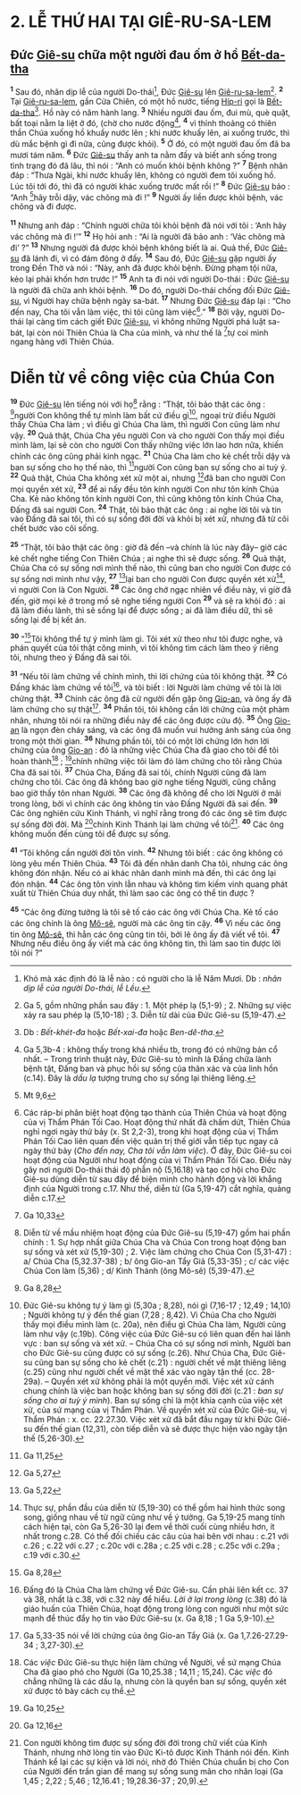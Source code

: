 # 2. LỄ THỨ HAI TẠI GIÊ-RU-SA-LEM

## Đức [Giê-su]() chữa một người đau ốm ở hồ [Bết-da-tha]()
<sup><b>1</b></sup> Sau đó, nhân dịp lễ của người Do-thái[^1], Đức [Giê-su]() lên [Giê-ru-sa-lem]()[^2]. <sup><b>2</b></sup> Tại [Giê-ru-sa-lem](), gần Cửa Chiên, có một hồ nước, tiếng [Híp-ri]() gọi là [Bết-da-tha]()[^3]. Hồ này có năm hành lang. <sup><b>3</b></sup> Nhiều người đau ốm, đui mù, què quặt, bất toại nằm la liệt ở đó, (chờ cho nước động[^4], <sup><b>4</b></sup> vì thỉnh thoảng có thiên thần Chúa xuống hồ khuấy nước lên ; khi nước khuấy lên, ai xuống trước, thì dù mắc bệnh gì đi nữa, cũng được khỏi). <sup><b>5</b></sup> Ở đó, có một người đau ốm đã ba mươi tám năm. <sup><b>6</b></sup> Đức [Giê-su]() thấy anh ta nằm đấy và biết anh sống trong tình trạng đó đã lâu, thì nói : “Anh có muốn khỏi bệnh không ?” <sup><b>7</b></sup> Bệnh nhân đáp : “Thưa Ngài, khi nước khuấy lên, không có người đem tôi xuống hồ. Lúc tôi tới đó, thì đã có người khác xuống trước mất rồi !” <sup><b>8</b></sup> Đức [Giê-su]() bảo : “Anh [^1*]hãy trỗi dậy, vác chõng mà đi !” <sup><b>9</b></sup> Người ấy liền được khỏi bệnh, vác chõng và đi được.

<sup><b>11</b></sup> Nhưng anh đáp : “Chính người chữa tôi khỏi bệnh đã nói với tôi : ‘Anh hãy vác chõng mà đi !’” <sup><b>12</b></sup> Họ hỏi anh : “Ai là người đã bảo anh : ‘Vác chõng mà đi’ ?” <sup><b>13</b></sup> Nhưng người đã được khỏi bệnh không biết là ai. Quả thế, Đức [Giê-su]() đã lánh đi, vì có đám đông ở đấy. <sup><b>14</b></sup> Sau đó, Đức [Giê-su]() gặp người ấy trong Đền Thờ và nói : “Này, anh đã được khỏi bệnh. Đừng phạm tội nữa, kẻo lại phải khốn hơn trước !” <sup><b>15</b></sup> Anh ta đi nói với người Do-thái : Đức [Giê-su]() là người đã chữa anh khỏi bệnh. <sup><b>16</b></sup> Do đó, người Do-thái chống đối Đức [Giê-su](), vì Người hay chữa bệnh ngày sa-bát. <sup><b>17</b></sup> Nhưng Đức [Giê-su]() đáp lại : “Cho đến nay, Cha tôi vẫn làm việc, thì tôi cũng làm việc[^5].” <sup><b>18</b></sup> Bởi vậy, người Do-thái lại càng tìm cách giết Đức [Giê-su](), vì không những Người phá luật sa-bát, lại còn nói Thiên Chúa là Cha của mình, và như thế là [^2*]tự coi mình ngang hàng với Thiên Chúa.


# Diễn từ về công việc của Chúa Con
<sup><b>19</b></sup> Đức [Giê-su]() lên tiếng nói với họ[^6] rằng : “Thật, tôi bảo thật các ông : [^3*]người Con không thể tự mình làm bất cứ điều gì[^7], ngoại trừ điều Người thấy Chúa Cha làm ; vì điều gì Chúa Cha làm, thì người Con cũng làm như vậy. <sup><b>20</b></sup> Quả thật, Chúa Cha yêu người Con và cho người Con thấy mọi điều mình làm, lại sẽ còn cho người Con thấy những việc lớn lao hơn nữa, khiến chính các ông cũng phải kinh ngạc. <sup><b>21</b></sup> Chúa Cha làm cho kẻ chết trỗi dậy và ban sự sống cho họ thế nào, thì [^4*]người Con cũng ban sự sống cho ai tuỳ ý. <sup><b>22</b></sup> Quả thật, Chúa Cha không xét xử một ai, nhưng [^5*]đã ban cho người Con mọi quyền xét xử, <sup><b>23</b></sup> để ai nấy đều tôn kính người Con như tôn kính Chúa Cha. Kẻ nào không tôn kính người Con, thì cũng không tôn kính Chúa Cha, Đấng đã sai người Con. <sup><b>24</b></sup> Thật, tôi bảo thật các ông : ai nghe lời tôi và tin vào Đấng đã sai tôi, thì có sự sống đời đời và khỏi bị xét xử, nhưng đã từ cõi chết bước vào cõi sống.

<sup><b>25</b></sup> “Thật, tôi bảo thật các ông : giờ đã đến –và chính là lúc này đây– giờ các kẻ chết nghe tiếng Con Thiên Chúa ; ai nghe thì sẽ được sống. <sup><b>26</b></sup> Quả thật, Chúa Cha có sự sống nơi mình thế nào, thì cũng ban cho người Con được có sự sống nơi mình như vậy, <sup><b>27</b></sup> [^6*]lại ban cho người Con được quyền xét xử[^8], vì người Con là Con Người. <sup><b>28</b></sup> Các ông chớ ngạc nhiên về điều này, vì giờ đã đến, giờ mọi kẻ ở trong mồ sẽ nghe tiếng người Con <sup><b>29</b></sup> và sẽ ra khỏi đó : ai đã làm điều lành, thì sẽ sống lại để được sống ; ai đã làm điều dữ, thì sẽ sống lại để bị kết án.

<sup><b>30</b></sup> “[^7*]Tôi không thể tự ý mình làm gì. Tôi xét xử theo như tôi được nghe, và phán quyết của tôi thật công minh, vì tôi không tìm cách làm theo ý riêng tôi, nhưng theo ý Đấng đã sai tôi.

<sup><b>31</b></sup> “Nếu tôi làm chứng về chính mình, thì lời chứng của tôi không thật. <sup><b>32</b></sup> Có Đấng khác làm chứng về tôi[^9], và tôi biết : lời Người làm chứng về tôi là lời chứng thật. <sup><b>33</b></sup> Chính các ông đã cử người đến gặp ông [Gio-an](), và ông ấy đã làm chứng cho sự thật[^10]. <sup><b>34</b></sup> Phần tôi, tôi không cần lời chứng của một phàm nhân, nhưng tôi nói ra những điều này để các ông được cứu độ. <sup><b>35</b></sup> Ông [Gio-an]() là ngọn đèn cháy sáng, và các ông đã muốn vui hưởng ánh sáng của ông trong một thời gian. <sup><b>36</b></sup> Nhưng phần tôi, tôi có một lời chứng lớn hơn lời chứng của ông [Gio-an]() : đó là những việc Chúa Cha đã giao cho tôi để tôi hoàn thành[^11] ; [^8*]chính những việc tôi làm đó làm chứng cho tôi rằng Chúa Cha đã sai tôi. <sup><b>37</b></sup> Chúa Cha, Đấng đã sai tôi, chính Người cũng đã làm chứng cho tôi. Các ông đã không bao giờ nghe tiếng Người, cũng chẳng bao giờ thấy tôn nhan Người. <sup><b>38</b></sup> Các ông đã không để cho lời Người ở mãi trong lòng, bởi vì chính các ông không tin vào Đấng Người đã sai đến. <sup><b>39</b></sup> Các ông nghiên cứu Kinh Thánh, vì nghĩ rằng trong đó các ông sẽ tìm được sự sống đời đời. Mà [^9*]chính Kinh Thánh lại làm chứng về tôi[^12]. <sup><b>40</b></sup> Các ông không muốn đến cùng tôi để được sự sống.

<sup><b>41</b></sup> “Tôi không cần người đời tôn vinh. <sup><b>42</b></sup> Nhưng tôi biết : các ông không có lòng yêu mến Thiên Chúa. <sup><b>43</b></sup> Tôi đã đến nhân danh Cha tôi, nhưng các ông không đón nhận. Nếu có ai khác nhân danh mình mà đến, thì các ông lại đón nhận. <sup><b>44</b></sup> Các ông tôn vinh lẫn nhau và không tìm kiếm vinh quang phát xuất từ Thiên Chúa duy nhất, thì làm sao các ông có thể tin được ?

<sup><b>45</b></sup> “Các ông đừng tưởng là tôi sẽ tố cáo các ông với Chúa Cha. Kẻ tố cáo các ông chính là ông [Mô-sê](), người mà các ông tin cậy. <sup><b>46</b></sup> Vì nếu các ông tin ông [Mô-sê](), thì hẳn các ông cũng tin tôi, bởi lẽ ông ấy đã viết về tôi. <sup><b>47</b></sup> Nhưng nếu điều ông ấy viết mà các ông không tin, thì làm sao tin được lời tôi nói ?”

[^1]: Khó mà xác định đó là lễ nào : có người cho là lễ Năm Mươi. Db : *nhân dịp lễ của người Do-thái, lễ Lều*.
[^2]: Ga 5, gồm những phần sau đây : 1. Một phép lạ (5,1-9) ; 2. Những sự việc xảy ra sau phép lạ (5,10-18) ; 3. Diễn từ dài của Đức Giê-su (5,19-47).
[^3]: Db : *Bết-khét-đa* hoặc *Bết-xai-đa* hoặc *Ben-dê-tha*.
[^4]: Ga 5,3b-4 : không thấy trong khá nhiều tb, trong đó có những bản cổ nhất. – Trong trình thuật này, Đức Giê-su tỏ mình là Đấng chữa lành bệnh tật, Đấng ban và phục hồi sự sống của thân xác và của linh hồn (c.14). Đây là *dấu lạ* tượng trưng cho sự sống lại thiêng liêng.
[^5]: Các ráp-bi phân biệt hoạt động tạo thành của Thiên Chúa và hoạt động của vị Thẩm Phán Tối Cao. Hoạt động thứ nhất đã chấm dứt, Thiên Chúa nghỉ ngơi ngày thứ bảy (x. St 2,2-3), trong khi hoạt động của vị Thẩm Phán Tối Cao liên quan đến việc quản trị thế giới vẫn tiếp tục ngay cả ngày thứ bảy (*Cho đến nay, Cha tôi vẫn làm việc*). Ở đây, Đức Giê-su coi hoạt động của Người như hoạt động của vị Thẩm Phán Tối Cao. Điều này gây nơi người Do-thái thái độ phẫn nộ (5,16.18) và tạo cơ hội cho Đức Giê-su dùng diễn từ sau đây để biện minh cho hành động và lời khẳng định của Người trong c.17. Như thế, diễn từ (Ga 5,19-47) cắt nghĩa, quảng diễn c.17.
[^6]: Diễn từ về mầu nhiệm hoạt động của Đức Giê-su (5,19-47) gồm hai phần chính : 1. Sự hợp nhất giữa Chúa Cha và Chúa Con trong hoạt động ban sự sống và xét xử (5,19-30) ; 2. Việc làm chứng cho Chúa Con (5,31-47) : a/ Chúa Cha (5,32.37-38) ; b/ ông Gio-an Tẩy Giả (5,33-35) ; c/ các việc Chúa Con làm (5,36) ; d/ Kinh Thánh (ông Mô-sê) (5,39-47).
[^7]: Đức Giê-su không tự ý làm gì (5,30a ; 8,28), nói gì (7,16-17 ; 12,49 ; 14,10) ; Người không tự ý đến thế gian (7,28 ; 8,42). Vì Chúa Cha cho Người thấy mọi điều mình làm (c. 20a), nên điều gì Chúa Cha làm, Người cũng làm như vậy (c.19b). Công việc của Đức Giê-su có liên quan đến hai lãnh vực : ban sự sống và xét xử. – Chúa Cha có sự sống nơi mình, Người ban cho Đức Giê-su cũng được có sự sống (c.26). Như Chúa Cha, Đức Giê-su cũng ban sự sống cho kẻ chết (c.21) : người chết về mặt thiêng liêng (c.25) cũng như người chết về mặt thể xác vào ngày tận thế (cc. 28-29a). – Quyền xét xử không phải là một quyền mới. Việc xét xử cánh chung chính là việc ban hoặc không ban sự sống đời đời (c.21 : *ban sự sống cho ai tuỳ ý mình*). Ban sự sống chỉ là một khía cạnh của việc xét xử, của sứ mạng của vị Thẩm Phán. Về quyền xét xử của Đức Giê-su, vị Thẩm Phán : x. cc. 22.27.30. Việc xét xử đã bắt đầu ngay từ khi Đức Giê-su đến thế gian (12,31), còn tiếp diễn và sẽ được thực hiện vào ngày tận thế (5,26-30).
[^8]: Thực sự, phần đầu của diễn từ (5,19-30) có thể gồm hai hình thức song song, giống nhau về từ ngữ cũng như về ý tưởng. Ga 5,19-25 mang tính cách hiện tại, còn Ga 5,26-30 lại đem về thời cuối cùng nhiều hơn, ít nhất trong c.28. Có thể đối chiếu các câu của hai bên với nhau : c.21 với c.26 ; c.22 với c.27 ; c.20c với c.28a ; c.25 với c.28 ; c.25c với c.29a ; c.19 với c.30.
[^9]: Đấng đó là Chúa Cha làm chứng về Đức Giê-su. Cần phải liên kết cc. 37 và 38, nhất là c.38, với c.32 này để hiểu. *Lời ở lại trong lòng* (c.38) đó là giáo huấn của Thiên Chúa, hoạt động trong lòng con người như một sức mạnh để thúc đẩy họ tin vào Đức Giê-su (x. Ga 8,18 ; 1 Ga 5,9-10).
[^10]: Ga 5,33-35 nói về lời chứng của ông Gio-an Tẩy Giả (x. Ga 1,7.26-27.29-34 ; 3,27-30).
[^11]: Các *việc* Đức Giê-su thực hiện làm chứng về Người, về sứ mạng Chúa Cha đã giao phó cho Người (Ga 10,25.38 ; 14,11 ; 15,24). Các *việc* đó chẳng những là các dấu lạ, nhưng còn là quyền ban sự sống, quyền xét xử được tỏ bày cách cụ thể.
[^12]: Con người không tìm được sự sống đời đời trong chữ viết của Kinh Thánh, nhưng nhờ lòng tin vào Đức Ki-tô được Kinh Thánh nói đến. Kinh Thánh kể lại các sự kiện và lời nói, nhờ đó Thiên Chúa chuẩn bị cho Con của Người đến trần gian để mang sự sống sung mãn cho nhân loại (Ga 1,45 ; 2,22 ; 5,46 ; 12,16.41 ; 19,28.36-37 ; 20,9).
[^1*]: Mt 9,6
[^2*]: Ga 10,33
[^3*]: Ga 8,28
[^4*]: Ga 11,25
[^5*]: Ga 5,27
[^6*]: Ga 5,22
[^7*]: Ga 8,28
[^8*]: Ga 10,25
[^9*]: Ga 12,16